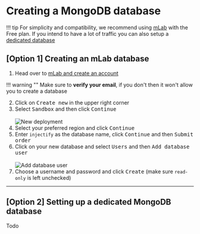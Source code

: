 # Creating a MongoDB database
!!! tip
    For simplicity and compatibility, we recommend using [mLab](https://mlab.com) with the Free plan. If you intend to have a lot of traffic you can also setup a [dedicated database](#option-2-setting-up-a-dedicated-mongodb-database)

## **[Option 1]** Creating an mLab database
1. Head over to [mLab and create an account](https://mlab.com/signup/)

!!! warning ""
    Make sure to **verify your email**, if you don't then it won't allow you to create a database

2. Click on <kbd>Create new</kbd> in the upper right corner
3. Select <kbd>Sandbox</kbd> and then click <kbd>Continue</kbd><br><br>
![New deployment](https://i.imgur.com/R5F6sd1.png)
4. Select your preferred region and click <kbd>Continue</kbd>
5. Enter `injectify` as the database name, click <kbd>Continue</kbd> and then <kbd>Submit order</kbd>
6. Click on your new database and select <kbd>Users</kbd> and then <kbd>Add database user</kbd><br><br>
![Add database user](https://i.imgur.com/iOB8B4A.png)
7. Choose a username and password and click <kbd>Create</kbd> (make sure `read-only` is left unchecked)

---

## **[Option 2]** Setting up a dedicated MongoDB database
Todo